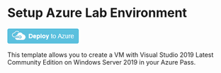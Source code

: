 # Setup Azure Lab Environment

<a href="https://portal.azure.com/#create/Microsoft.Template/uri/https%3A%2F%2Fraw.githubusercontent.com%2FSJaschinski%2F20483-Programming-in-C-Sharp%2FLabEnvironment%2FLabEnvironment%2Ftemplate.json" target="_blank">
    <img src="https://raw.githubusercontent.com/Azure/azure-quickstart-templates/master/1-CONTRIBUTION-GUIDE/images/deploytoazure.png"/>
</a>

This template allows you to create a VM with Visual Studio 2019 Latest Community Edition on Windows Server 2019 in your Azure Pass.
